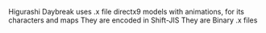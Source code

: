 Higurashi Daybreak uses .x file directx9 models with animations, for its characters and maps
They are encoded in Shift-JIS
They are Binary .x files